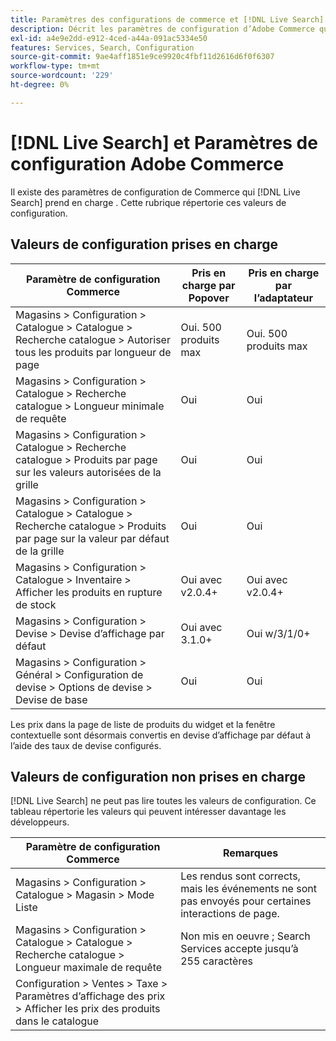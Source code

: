 ```yaml
---
title: Paramètres des configurations de commerce et [!DNL Live Search] '
description: Décrit les paramètres de configuration d’Adobe Commerce qui [!DNL Live Search] peuvent lire.
exl-id: a4e9e2dd-e912-4ced-a44a-091ac5334e50
features: Services, Search, Configuration
source-git-commit: 9ae4aff1851e9ce9920c4fbf11d2616d6f0f6307
workflow-type: tm+mt
source-wordcount: '229'
ht-degree: 0%

---
```


# [!DNL Live Search] et Paramètres de configuration Adobe Commerce

Il existe des paramètres de configuration de Commerce qui [!DNL Live Search] prend en charge . Cette rubrique répertorie ces valeurs de configuration.

## Valeurs de configuration prises en charge

| Paramètre de configuration Commerce | Pris en charge par Popover | Pris en charge par l’adaptateur |
|---|---|---|
| Magasins > Configuration > Catalogue > Catalogue > Recherche catalogue > Autoriser tous les produits par longueur de page | Oui. 500 produits max | Oui. 500 produits max |
| Magasins > Configuration > Catalogue > Recherche catalogue > Longueur minimale de requête | Oui | Oui |
| Magasins > Configuration > Catalogue > Recherche catalogue > Produits par page sur les valeurs autorisées de la grille | Oui | Oui |
| Magasins > Configuration > Catalogue > Catalogue > Recherche catalogue > Produits par page sur la valeur par défaut de la grille | Oui | Oui |
| Magasins > Configuration > Catalogue > Inventaire > Afficher les produits en rupture de stock | Oui avec v2.0.4+ | Oui avec v2.0.4+ |
| Magasins > Configuration > Devise > Devise d’affichage par défaut | Oui avec 3.1.0+ | Oui w/3/1/0+ |
| Magasins > Configuration > Général > Configuration de devise > Options de devise > Devise de base | Oui | Oui |

Les prix dans la page de liste de produits du widget et la fenêtre contextuelle sont désormais convertis en devise d’affichage par défaut à l’aide des taux de devise configurés.

## Valeurs de configuration non prises en charge

[!DNL Live Search] ne peut pas lire toutes les valeurs de configuration. Ce tableau répertorie les valeurs qui peuvent intéresser davantage les développeurs.

| Paramètre de configuration Commerce | Remarques |
|---|---|
| Magasins > Configuration > Catalogue > Magasin > Mode Liste | Les rendus sont corrects, mais les événements ne sont pas envoyés pour certaines interactions de page. |
| Magasins > Configuration > Catalogue > Catalogue > Recherche catalogue > Longueur maximale de requête | Non mis en oeuvre ; Search Services accepte jusqu’à 255 caractères |
| Configuration > Ventes > Taxe > Paramètres d’affichage des prix > Afficher les prix des produits dans le catalogue |  |
